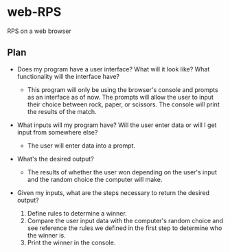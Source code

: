 # web-RPS
RPS on a web browser

## Plan
- Does my program have a user interface? What will it look like? What functionality will the interface have?

  - This program will only be using the browser's console and prompts as an interface as of now. 
The prompts will allow the user to input their choice between rock, paper, or scissors. The console 
will print the results of the match.

- What inputs will my program have? Will the user enter data or will I get input from somewhere else?

  - The user will enter data into a prompt.

- What's the desired output?

  - The results of whether the user won depending on the user's input and the random choice the computer 
will make.

- Given my inputs, what are the steps necessary to return the desired output?
  1. Define rules to determine a winner.
  2. Compare the user input data with the computer's random choice and see reference the rules we defined in the first step to determine who the winner is.
  3. Print the winner in the console.
